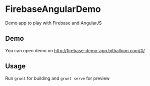 # FirebaseAngularDemo
Demo app to play with Firebase and AngularJS

## Demo 
You can open demo on http://firebase-demo-app.bitballoon.com/#/

## Usage

Run `grunt` for building and `grunt serve` for preview
